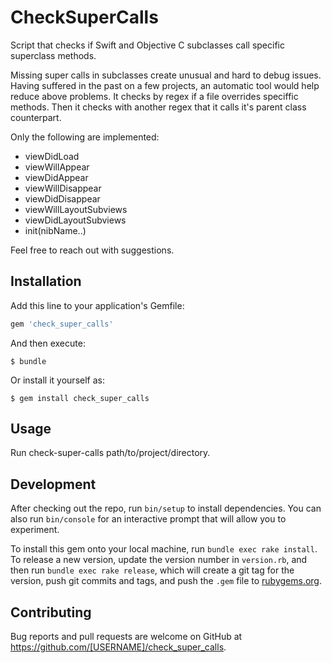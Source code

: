 # CheckSuperCalls

Script that checks if Swift and Objective C subclasses call specific superclass methods.

Missing super calls in subclasses create unusual and hard to debug issues.
Having suffered in the past on a few projects, an automatic tool would help reduce above problems.
It checks by regex if a file overrides speciffic methods. Then it checks with another regex 
that it calls it's parent class counterpart.

Only the following are implemented:
- viewDidLoad
- viewWillAppear
- viewDidAppear
- viewWillDisappear
- viewDidDisappear
- viewWillLayoutSubviews
- viewDidLayoutSubviews
- init(nibName..)

Feel free to reach out with suggestions.

## Installation

Add this line to your application's Gemfile:

```ruby
gem 'check_super_calls'
```

And then execute:

    $ bundle

Or install it yourself as:

    $ gem install check_super_calls

## Usage

Run check-super-calls path/to/project/directory.



## Development

After checking out the repo, run `bin/setup` to install dependencies. You can also run `bin/console` for an interactive prompt that will allow you to experiment.

To install this gem onto your local machine, run `bundle exec rake install`. To release a new version, update the version number in `version.rb`, and then run `bundle exec rake release`, which will create a git tag for the version, push git commits and tags, and push the `.gem` file to [rubygems.org](https://rubygems.org).

## Contributing

Bug reports and pull requests are welcome on GitHub at https://github.com/[USERNAME]/check_super_calls.
